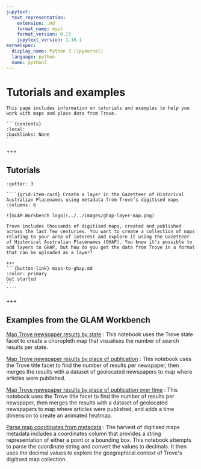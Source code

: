 ```yaml
---
jupytext:
  text_representation:
    extension: .md
    format_name: myst
    format_version: 0.13
    jupytext_version: 1.16.1
kernelspec:
  display_name: Python 3 (ipykernel)
  language: python
  name: python3
---
```


# Tutorials and examples

````{card}
This page includes information on tutorials and examples to help you work with maps and place data from Trove.

```{contents}
:local:
:backlinks: None
```
````

+++

## Tutorials

`````{grid}
:gutter: 3

````{grid-item-card} Create a layer in the Gazetteer of Historical Australian Placenames using metadata from Trove’s digitised maps
:columns: 6

![GLAM Workbench logo](../../images/ghap-layer-map.png)

Trove includes thousands of digitised maps, created and published across the last few centuries. You want to create a collection of maps relating to your area of interest and explore it using the Gazetteer of Historical Australian Placenames (GHAP). You know it's possible to add layers to GHAP, but how do you get the data from Trove in a format that can be uploaded as a layer?

+++
```{button-link} maps-to-ghap.md
:color: primary
Get started
```
````
`````

+++

## Examples from the GLAM Workbench

[Map Trove newspaper results by state](https://glam-workbench.net/trove-newspapers/Map-newspaper-results-by-state/)
: This notebook uses the Trove state facet to create a choropleth map that visualises the number of search results per state.

[Map Trove newspaper results by place of publication](https://glam-workbench.net/trove-newspapers/Map-newspaper-results-by-place-of-publication/)
: This notebook uses the Trove title facet to find the number of results per newspaper, then merges the results with a dataset of geolocated newspapers to map where articles were published.

[Map Trove newspaper results by place of publication over time](https://glam-workbench.net/trove-newspapers/Map-newspaper-results-by-place-of-publication-over-time/)
: This notebook uses the Trove title facet to find the number of results per newspaper, then merges the results with a dataset of geolocated newspapers to map where articles were published, and adds a time dimension to create an animated heatmap.

[Parse map coordinates from metadata](https://glam-workbench.net/trove-maps/parse-coordinates/)
: The harvest of digitised maps metadata includes a coordinates column that provides a string representation of either a point or a bounding box. This notebook attempts to parse the coordinate string and convert the values to decimals. It then uses the decimal values to explore the geographical context of Trove's digitised map collection.
